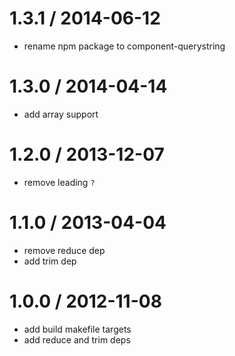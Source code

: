 
1.3.1 / 2014-06-12
==================

  * rename npm package to component-querystring

1.3.0 / 2014-04-14
==================

  * add array support

1.2.0 / 2013-12-07
==================

  * remove leading `?`

1.1.0 / 2013-04-04
==================

  * remove reduce dep
  * add trim dep

1.0.0 / 2012-11-08
==================

  * add build makefile targets
  * add reduce and trim deps

